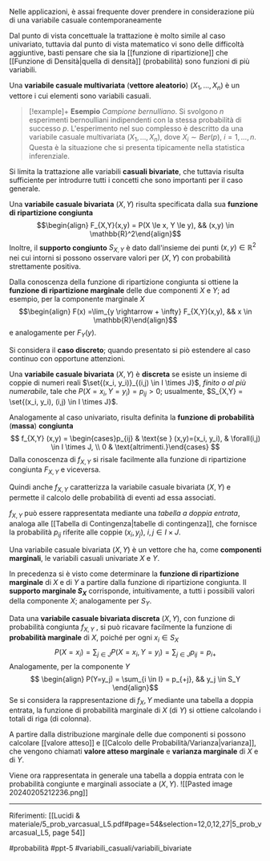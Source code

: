 Nelle applicazioni, è assai frequente dover prendere in considerazione più di una variabile casuale contemporaneamente

Dal punto di vista concettuale la trattazione è molto simile al caso univariato, tuttavia dal punto di vista matematico vi sono delle difficoltà aggiuntive, basti pensare che sia la [[funzione di ripartizione]] che [[Funzione di Densità|quella di densità]] (probabilità) sono funzioni di più variabili. 

Una **variabile casuale multivariata** (**vettore aleatorio**) $(X_1, . . . , X_n)$ è un vettore i cui elementi sono variabili casuali.

>[!example]+ **Esempio**
>*Campione bernulliano*. Si svolgono $n$ esperimenti bernoulliani indipendenti con la stessa probabilità di successo $p$. L'esperimento nel suo complesso è descritto da una variabile casuale multivariata $(X_1, . . . , X_n)$, dove $X_i \sim Ber(p)$, $i = 1, . . . , n$. Questa è la situazione che si presenta tipicamente nella statistica inferenziale.

 Si limita la trattazione alle variabili **casuali bivariate**, che tuttavia risulta sufficiente per introdurre tutti i concetti che sono importanti per il caso generale.

Una **variabile casuale bivariata** $(X, Y)$ risulta specificata dalla sua **funzione di ripartizione congiunta** $$\begin{align} F_{X,Y}(x,y) = P(X \le x, Y \le y), && (x,y) \in \mathbb{R}^2\end{align}$$
Inoltre, il **supporto congiunto** $S_{X,Y}$ è dato dall'insieme dei punti $(x, y) \in \mathbb{R}^2$ nei cui intorni si possono osservare valori per $(X, Y)$ con probabilità strettamente positiva.

Dalla conoscenza della funzione di ripartizione congiunta si ottiene la **funzione di ripartizione marginale** delle due componenti  $X$ e $Y$; ad esempio, per la componente marginale $X$ $$\begin{align} F(x) =\lim_{y \rightarrow + \infty} F_{X,Y}(x,y), && x \in \mathbb{R}\end{align}$$e analogamente per $F_Y(y)$.

Si considera il **caso discreto**; quando presentato si piò estendere al caso continuo con opportune attenzioni.

Una **variabile casuale bivariata** $(X, Y)$ è **discreta** se esiste un insieme di coppie di numeri reali $\set{(x_i, y_i)}_{(i,j) \in I \times J}$, *finito o al più numerabile*, tale che $P(X = x_i, Y=y_i) = p_{ij} \gt 0$; usualmente, $S_{X,Y} = \set{(x_i, y_i), (i,j) \in I \times J}$.

Analogamente al caso univariato, risulta definita la **funzione di probabilità** (**massa**) **congiunta** $$ f_{X,Y} (x,y) = \begin{cases}p_{ij} & \text{se } (x,y)=(x_i, y_i), & \forall(i,j) \in I \times J, \\ 0 & \text{altrimenti.}\end{cases} $$Dalla conoscenza di $f_{X,Y}$ si risale facilmente alla funzione di ripartizione congiunta $F_{X,Y}$ e viceversa.

Quindi anche $f_{X,Y}$ caratterizza la variabile casuale bivariata $(X, Y )$ e permette il calcolo delle probabilità di eventi ad essa associati. 

$f_{X,Y}$ può essere rappresentata mediante una *tabella a doppia entrata*, analoga alle [[Tabella di Contingenza|tabelle di contingenza]], che fornisce la probabilità $p_{ij}$ riferite alle coppie $(x_i, y_j)$, $i,j \in I \times J$.

Una variabile casuale bivariata $(X, Y )$ è un vettore che ha, come **componenti marginali**, le variabili casuali univariate $X$ e $Y$.

In precedenza si è visto come determinare la **funzione di ripartizione marginale** di $X$ e di $Y$ a partire dalla funzione di ripartizione congiunta. 
Il **supporto marginale $S_X$** corrisponde, intuitivamente, a tutti i possibili valori della componente $X$; analogamente per $S_Y$.

Data una **variabile casuale bivariata discreta** $(X, Y )$, con funzione di probabilità congiunta $f_{X,Y}$ , si può ricavare facilmente la funzione di **probabilità marginale** di $X$, poiché per ogni $x_i \in S_X$ $$ P(X=x_i) = \sum_{j \in J} P(X = x_i, Y=y_i) = \sum_{j \in J} p_{ij} = p_{i+} $$Analogamente, per la componente $Y$ $$ \begin{align} P(Y=y_j) = \sum_{i \in I} = p_{+j}, && y_j \in S_Y \end{align}$$Se si considera la rappresentazione di $f_X,Y$ mediante una tabella a doppia entrata, la funzione di probabilità marginale di $X$ (di $Y$) si ottiene calcolando i totali di riga (di colonna). 

A partire dalla distribuzione marginale delle due componenti si possono calcolare [[valore atteso]] e [[Calcolo delle Probabilità/Varianza|varianza]], che vengono chiamati **valore atteso marginale** e **varianza marginale** di $X$ e di $Y$. 

Viene ora rappresentata in generale una tabella a doppia entrata con le probabilità congiunte e marginali associate a $(X, Y)$.
![[Pasted image 20240205212236.png]]

***
Riferimenti:
[[Lucidi & materiale/5_prob_varcasual_L5.pdf#page=54&selection=12,0,12,27|5_prob_varcasual_L5, page 54]]

#probabilità 
#ppt-5 
#variabili_casuali/variabili_bivariate